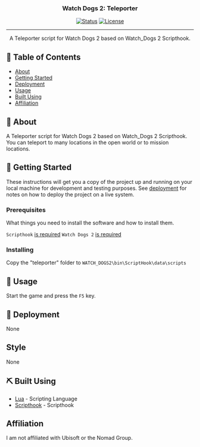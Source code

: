 <h3 align="center">Watch Dogs 2: Teleporter</h3>

<div align="center">

  [![Status](https://img.shields.io/badge/status-active-success.svg)]() 
  [![License](https://img.shields.io/github/license/nickwasused/watch-dogs-2-teleporter)](/LICENSE)

</div>

---

<p align="center"> A Teleporter script for Watch Dogs 2 based on Watch_Dogs 2 Scripthook.
    <br> 
</p>

## 📝 Table of Contents
- [About](#about)
- [Getting Started](#getting_started)
- [Deployment](#deployment)
- [Usage](#usage)
- [Built Using](#built_using)
- [Affiliation](#affiliation)

## 🧐 About <a name = "about"></a>
A Teleporter script for Watch Dogs 2 based on Watch_Dogs 2 Scripthook.
You can teleport to many locations in the open world or to mission locations.

## 🏁 Getting Started <a name = "getting_started"></a>
These instructions will get you a copy of the project up and running on your local machine for development and testing purposes. See [deployment](#deployment) for notes on how to deploy the project on a live system.

### Prerequisites
What things you need to install the software and how to install them.

```Scripthook``` [is required](https://db.nomad-group.net/page/WD2_ScriptHook:_Instructions)
```Watch Dogs 2``` [is required](https://store.steampowered.com/app/447040/Watch_Dogs_2/)

### Installing

Copy the "teleporter" folder to ``WATCH_DOGS2\bin\ScriptHook\data\scripts``

## 🎈 Usage <a name="usage"></a>
Start the game and press the ``F5`` key.

## 🚀 Deployment <a name = "deployment"></a>
None

## Style
None

## ⛏️ Built Using <a name = "built_using"></a>
- [Lua]([https://www.mongodb.com/](https://www.lua.org/)) - Scripting Language
- [Scripthook]([https://expressjs.com/](https://db.nomad-group.net/page/WD2_ScriptHook:_Instructions)) - Scripthook

## Affiliation <a name = "affiliation"></a>
I am not affiliated with Ubisoft or the Nomad Group.

